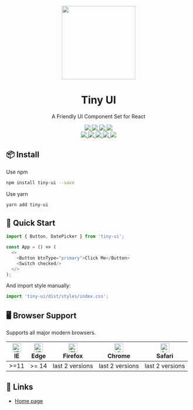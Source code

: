 <p align="center">
  <a href="http://tiny-ui.org">
    <img width="200" src="https://github.com/wangdicoder/tiny-ui/blob/master/site/src/assets/logo/logo.svg">
  </a>
</p>

<h1 align="center">Tiny UI</h1>
<p align="center">A Friendly UI Component Set for React</p>

<p align="center">
  <a href="https://www.npmjs.com/package/tiny-ui" target="_blank">
    <img src="https://img.shields.io/npm/v/tiny-ui.svg?style=flat-square"/>
  </a>
  <a href="https://travis-ci.org/wangdicoder/tiny-ui" target="_blank">
    <img src="https://img.shields.io/travis/wangdicoder/tiny-ui/master?style=flat-square">
  </a>
  <a href="https://www.npmjs.com/package/tiny-ui" target="_blank">
    <img src="https://img.shields.io/npm/dm/tiny-ui.svg?style=flat-square">
  </a>
  <a href="" target="_blank">
    <img src="https://img.shields.io/bundlephobia/minzip/tiny-ui.svg?style=flat-square">
  </a>
  <br>
  <a href="" target="_blank">
    <img src="https://img.shields.io/static/v1?label=react&message=%3E=16.9&color=61dafb&style=flat-square">
  </a>
  <a href="https://github.com/wangdicoder/tiny-ui/issues" target="_blank">
    <img src="https://img.shields.io/github/issues/wangdicoder/tiny-ui-react.svg?style=flat-square">
  </a>
  <a href="https://github.com/wangdicoder/tiny-ui/blob/master/LICENSE" target="_blank">
    <img src="https://img.shields.io/npm/l/tiny-ui.svg?style=flat-square">
  </a>
  <a href="https://david-dm.org/wangdicoder/tiny-ui" target="_blank">
    <img src="https://david-dm.org/wangdicoder/tiny-ui/status.svg?style=flat-square"/>
  </a>
  <a href="https://david-dm.org/wangdicoder/tiny-ui?type=dev" target="_blank">
    <img src="https://david-dm.org/wangdicoder/tiny-ui/dev-status.svg?style=flat-square"/>
  </a>
</p>


## 📦 Install

Use npm

```bash
npm install tiny-ui --save
```

Use yarn

```bash
yarn add tiny-ui
```

## 🔨 Quick Start

```js
import { Button, DatePicker } from 'tiny-ui';

const App = () => (
  <>
    <Button btnType="primary">Click Me</Button>
    <Switch checked/>
  </>
);
```

And import style manually:

```js
import 'tiny-ui/dist/styles/index.css';
```

## 🖥  Browser Support

Supports all major modern browsers.

| <img src="https://raw.githubusercontent.com/alrra/browser-logos/master/src/edge/edge_48x48.png" alt="IE / Edge" width="24px" height="24px" /></br>IE | <img src="https://raw.githubusercontent.com/alrra/browser-logos/master/src/edge/edge_48x48.png" alt="IE / Edge" width="24px" height="24px" /></br>Edge | <img src="https://raw.githubusercontent.com/alrra/browser-logos/master/src/firefox/firefox_48x48.png" alt="Firefox" width="24px" height="24px" /></br>Firefox | <img src="https://raw.githubusercontent.com/alrra/browser-logos/master/src/chrome/chrome_48x48.png" alt="Chrome" width="24px" height="24px" /> </br>Chrome | <img src="https://raw.githubusercontent.com/alrra/browser-logos/master/src/safari/safari_48x48.png" alt="Safari" width="24px" height="24px" /></br>Safari |
| ---------------------------------------------------------------------------------------------------------------------------------------------------- | ------------------------------------------------------------------------------------------------------------------------------------------------------ | ------------------------------------------------------------------------------------------------------------------------------------------------------------- | ---------------------------------------------------------------------------------------------------------------------------------------------------------- | --------------------------------------------------------------------------------------------------------------------------------------------------------- |
| >=11                                                                                                                                                 | >= 14                                                                                                                                                  | last 2 versions                                                                                                                                               | last 2 versions                                                                                                                                            | last 2 versions                                                                                                                                           |


## 🔗 Links

- [Home page](https://tiny-ui.dev)
